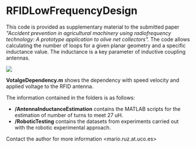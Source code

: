 # RFIDLowFrequencyDesign
This code is provided as supplementary material to the submitted paper *"Accident prevention in agricultural machinery using radiofrequency technology: A prototype application to olive net collectors".* The code allows calculating the number of loops for a given planar geometry and a specific inductance value. The inductance is a key parameter of inductive coupling antennas. 

![](http://www.reactiongifs.us/wp-content/uploads/2013/10/nuh_uh_conan_obrien.gif)

**VotalgeDependency.m** shows the dependency with speed velocity and applied voltage to the RFID antenna.

The information contained in the folders is as follows:

- **/AntennaInductanceEstimation** contains the MATLAB scripts for the estimation of number of turns to meet 27 uH.
- **/RoboticTesting** contains the datasets from experiments carried out with the robotic experimental approach.

Contact the author for more information <mario.ruz.at.uco.es>


